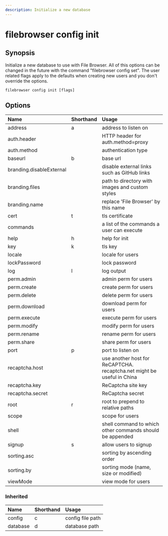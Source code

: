 ```yaml
---
description: Initialize a new database
---
```


# filebrowser config init

## Synopsis

Initialize a new database to use with File Browser. All of this options can be changed in the future with the command "filebrowser config set". The user related flags apply to the defaults when creating new users and you don't override the options.

```text
filebrowser config init [flags]
```

## Options

| Name | Shorthand | Usage |
| :--- | :--- | :--- |
| address | a | address to listen on |
| auth.header |  | HTTP header for auth.method=proxy |
| auth.method |  | authentication type |
| baseurl | b | base url |
| branding.disableExternal |  | disable external links such as GitHub links |
| branding.files |  | path to directory with images and custom styles |
| branding.name |  | replace 'File Browser' by this name |
| cert | t | tls certificate |
| commands |  | a list of the commands a user can execute |
| help | h | help for init |
| key | k | tls key |
| locale |  | locale for users |
| lockPassword |  | lock password |
| log | l | log output |
| perm.admin |  | admin perm for users |
| perm.create |  | create perm for users |
| perm.delete |  | delete perm for users |
| perm.download |  | download perm for users |
| perm.execute |  | execute perm for users |
| perm.modify |  | modify perm for users |
| perm.rename |  | rename perm for users |
| perm.share |  | share perm for users |
| port | p | port to listen on |
| recaptcha.host |  | use another host for ReCAPTCHA. recaptcha.net might be useful in China |
| recaptcha.key |  | ReCaptcha site key |
| recaptcha.secret |  | ReCaptcha secret |
| root | r | root to prepend to relative paths |
| scope |  | scope for users |
| shell |  | shell command to which other commands should be appended |
| signup | s | allow users to signup |
| sorting.asc |  | sorting by ascending order |
| sorting.by |  | sorting mode \(name, size or modified\) |
| viewMode |  | view mode for users |

### Inherited

| Name | Shorthand | Usage |
| :--- | :--- | :--- |
| config | c | config file path |
| database | d | database path |

